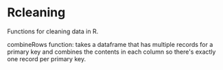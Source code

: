 Rcleaning
=========

Functions for cleaning data in R.

combineRows function: takes a dataframe that has multiple records for a primary key and combines the contents in each column
so there's exactly one record per primary key. 
